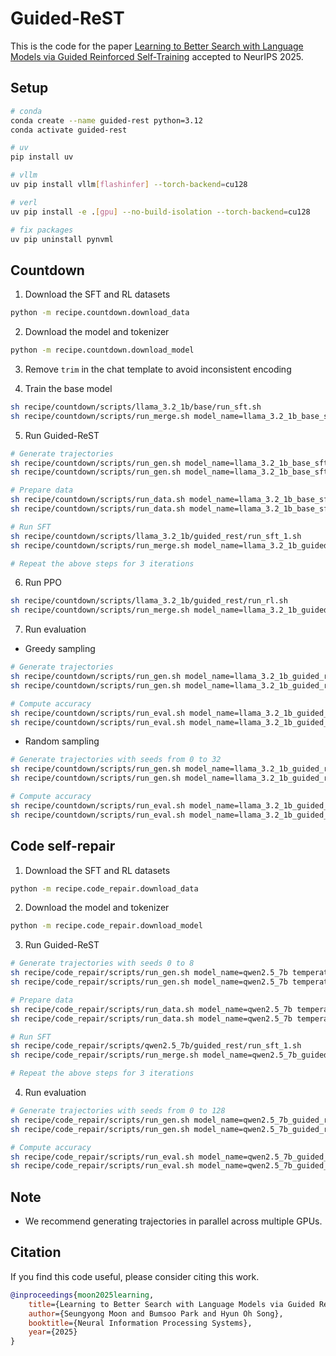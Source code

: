 # Guided-ReST

This is the code for the paper [Learning to Better Search with Language Models via Guided Reinforced Self-Training](https://arxiv.org/abs/2410.02992) accepted to NeurIPS 2025.

## Setup

```bash
# conda
conda create --name guided-rest python=3.12
conda activate guided-rest

# uv
pip install uv

# vllm
uv pip install vllm[flashinfer] --torch-backend=cu128

# verl
uv pip install -e .[gpu] --no-build-isolation --torch-backend=cu128

# fix packages
uv pip uninstall pynvml
```

## Countdown

1. Download the SFT and RL datasets
```bash
python -m recipe.countdown.download_data
```

2. Download the model and tokenizer
```bash
python -m recipe.countdown.download_model
```

3. Remove `trim` in the chat template to avoid inconsistent encoding

4. Train the base model
```bash
sh recipe/countdown/scripts/llama_3.2_1b/base/run_sft.sh
sh recipe/countdown/scripts/run_merge.sh model_name=llama_3.2_1b_base_sft/global_step_3906
```

5. Run Guided-ReST
```bash
# Generate trajectories
sh recipe/countdown/scripts/run_gen.sh model_name=llama_3.2_1b_base_sft/global_step_3906 temperature=1.0 num_iters=3 split=train start=0 num_examples=200000
sh recipe/countdown/scripts/run_gen.sh model_name=llama_3.2_1b_base_sft/global_step_3906 temperature=1.0 num_iters=3 split=valid start=0 num_examples=1000

# Prepare data
sh recipe/countdown/scripts/run_data.sh model_name=llama_3.2_1b_base_sft/global_step_3906 temperature=1.0 num_iters=3 split=train
sh recipe/countdown/scripts/run_data.sh model_name=llama_3.2_1b_base_sft/global_step_3906 temperature=1.0 num_iters=3 split=valid

# Run SFT
sh recipe/countdown/scripts/llama_3.2_1b/guided_rest/run_sft_1.sh
sh recipe/countdown/scripts/run_merge.sh model_name=llama_3.2_1b_guided_rest_sft_1/global_step_1546

# Repeat the above steps for 3 iterations
```

6. Run PPO
```bash
sh recipe/countdown/scripts/llama_3.2_1b/guided_rest/run_rl.sh
sh recipe/countdown/scripts/run_merge.sh model_name=llama_3.2_1b_guided_rest_rl/global_step_390/actor
```

7. Run evaluation

- Greedy sampling
```bash
# Generate trajectories
sh recipe/countdown/scripts/run_gen.sh model_name=llama_3.2_1b_guided_rest_rl/global_step_390/actor temperature=0.0 num_iters=0 split=test_seen start=0 num_examples=10000
sh recipe/countdown/scripts/run_gen.sh model_name=llama_3.2_1b_guided_rest_rl/global_step_390/actor temperature=0.0 num_iters=0 split=test_unseen start=0 num_examples=10000

# Compute accuracy
sh recipe/countdown/scripts/run_eval.sh model_name=llama_3.2_1b_guided_rest_rl/global_step_390/actor temperature=0.0 num_iters=0 split=test_seen
sh recipe/countdown/scripts/run_eval.sh model_name=llama_3.2_1b_guided_rest_rl/global_step_390/actor temperature=0.0 num_iters=0 split=test_unseen
```

- Random sampling
```bash
# Generate trajectories with seeds from 0 to 32
sh recipe/countdown/scripts/run_gen.sh model_name=llama_3.2_1b_guided_rest_rl/global_step_390/actor temperature=1.0 num_iters=0 split=test_seen start=0 num_examples=10000 seed=[seed]
sh recipe/countdown/scripts/run_gen.sh model_name=llama_3.2_1b_guided_rest_rl/global_step_390/actor temperature=1.0 num_iters=0 split=test_unseen start=0 num_examples=10000 seed=[seed]

# Compute accuracy
sh recipe/countdown/scripts/run_eval.sh model_name=llama_3.2_1b_guided_rest_rl/global_step_390/actor temperature=1.0 num_iters=0 split=test_seen
sh recipe/countdown/scripts/run_eval.sh model_name=llama_3.2_1b_guided_rest_rl/global_step_390/actor temperature=1.0 num_iters=0 split=test_unseen
```

## Code self-repair

1. Download the SFT and RL datasets
```bash
python -m recipe.code_repair.download_data
```

2. Download the model and tokenizer
```bash
python -m recipe.code_repair.download_model
```

3. Run Guided-ReST
```bash
# Generate trajectories with seeds 0 to 8
sh recipe/code_repair/scripts/run_gen.sh model_name=qwen2.5_7b temperature=1.0 num_turns=4 num_iters=3 split=train start=0 num_examples=16000 seed=[seed]
sh recipe/code_repair/scripts/run_gen.sh model_name=qwen2.5_7b temperature=1.0 num_turns=4 num_iters=3 split=valid start=0 num_examples=300 seed=[seed]

# Prepare data
sh recipe/code_repair/scripts/run_data.sh model_name=qwen2.5_7b temperature=1.0 num_iters=3 split=train
sh recipe/code_repair/scripts/run_data.sh model_name=qwen2.5_7b temperature=1.0 num_iters=3 split=valid

# Run SFT
sh recipe/code_repair/scripts/qwen2.5_7b/guided_rest/run_sft_1.sh
sh recipe/code_repair/scripts/run_merge.sh model_name=qwen2.5_7b_guided_rest_sft_1/global_step_348

# Repeat the above steps for 3 iterations
```

4. Run evaluation

```bash
# Generate trajectories with seeds from 0 to 128
sh recipe/code_repair/scripts/run_gen.sh model_name=qwen2.5_7b_guided_rest_sft_3/global_step_618 temperature=1.0 num_turns=4 num_iters=0 split=test_cc start=0 num_examples=200 seed=[seed]
sh recipe/code_repair/scripts/run_gen.sh model_name=qwen2.5_7b_guided_rest_sft_3/global_step_618 temperature=1.0 num_turns=4 num_iters=0 split=test_cf start=0 num_examples=500 seed=[seed]

# Compute accuracy
sh recipe/code_repair/scripts/run_eval.sh model_name=qwen2.5_7b_guided_rest_sft_3/global_step_618 temperature=1.0 num_turns=4 num_iters=0 split=test_cc
sh recipe/code_repair/scripts/run_eval.sh model_name=qwen2.5_7b_guided_rest_sft_3/global_step_618 temperature=1.0 num_turns=4 num_iters=0 split=test_cf
```

## Note

- We recommend generating trajectories in parallel across multiple GPUs.

## Citation

If you find this code useful, please consider citing this work.

```bibtex
@inproceedings{moon2025learning,
    title={Learning to Better Search with Language Models via Guided Reinforced Self-Training},
    author={Seungyong Moon and Bumsoo Park and Hyun Oh Song},
    booktitle={Neural Information Processing Systems},
    year={2025}
}
```
